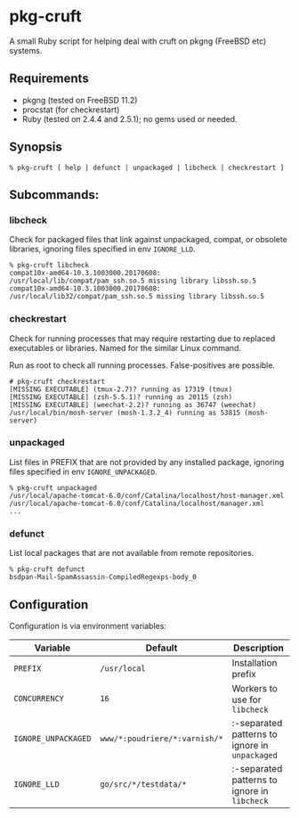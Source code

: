 # pkg-cruft

A small Ruby script for helping deal with cruft on pkgng (FreeBSD etc) systems.

## Requirements

* pkgng (tested on FreeBSD 11.2)
* procstat (for checkrestart)
* Ruby (tested on 2.4.4 and 2.5.1); no gems used or needed.

## Synopsis

```
% pkg-cruft [ help | defunct | unpackaged | libcheck | checkrestart ]
```

## Subcommands:

### libcheck

Check for packaged files that link against unpackaged, compat, or obsolete
libraries, ignoring files specified in env `IGNORE_LLD`.

```
% pkg-cruft libcheck
compat10x-amd64-10.3.1003000.20170608: /usr/local/lib/compat/pam_ssh.so.5 missing library libssh.so.5
compat10x-amd64-10.3.1003000.20170608: /usr/local/lib32/compat/pam_ssh.so.5 missing library libssh.so.5
```

### checkrestart

Check for running processes that may require restarting due to replaced
executables or libraries.  Named for the similar Linux command.

Run as root to check all running processes.  False-positives are possible.

```
# pkg-cruft checkrestart
[MISSING EXECUTABLE] (tmux-2.7)? running as 17319 (tmux)
[MISSING EXECUTABLE] (zsh-5.5.1)? running as 20115 (zsh)
[MISSING EXECUTABLE] (weechat-2.2)? running as 36747 (weechat)
/usr/local/bin/mosh-server (mosh-1.3.2_4) running as 53815 (mosh-server)
```

### unpackaged

List files in PREFIX that are not provided by any installed package, ignoring
files specified in env `IGNORE_UNPACKAGED`.

```
% pkg-cruft unpackaged
/usr/local/apache-tomcat-6.0/conf/Catalina/localhost/host-manager.xml
/usr/local/apache-tomcat-6.0/conf/Catalina/localhost/manager.xml
...
```

### defunct

List local packages that are not available from remote repositories.

```
% pkg-cruft defunct
bsdpan-Mail-SpamAssassin-CompiledRegexps-body_0
```

## Configuration

Configuration is via environment variables:

| Variable | Default | Description |
|----------|---------|-------------|
| `PREFIX`   | `/usr/local` | Installation prefix |
| `CONCURRENCY` | `16` | Workers to use for `libcheck` |
| `IGNORE_UNPACKAGED` | `www/*:poudriere/*:varnish/*` | :-separated patterns to ignore in `unpackaged` |
| `IGNORE_LLD` | `go/src/*/testdata/*` | :-separated patterns to ignore in `libcheck` |
